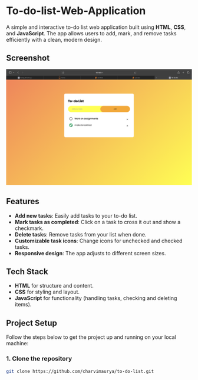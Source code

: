 # To-do-list-Web-Application
A simple and interactive to-do list web application built using **HTML**, **CSS**, and **JavaScript**. The app allows users to add, mark, and remove tasks efficiently with a clean, modern design.

## Screenshot

![To-Do List Screenshot](images/screenshot.png)

## Features

- **Add new tasks**: Easily add tasks to your to-do list.
- **Mark tasks as completed**: Click on a task to cross it out and show a checkmark.
- **Delete tasks**: Remove tasks from your list when done.
- **Customizable task icons**: Change icons for unchecked and checked tasks.
- **Responsive design**: The app adjusts to different screen sizes.

## Tech Stack

- **HTML** for structure and content.
- **CSS** for styling and layout.
- **JavaScript** for functionality (handling tasks, checking and deleting items).

## Project Setup

Follow the steps below to get the project up and running on your local machine:

### 1. Clone the repository
   ```bash
   git clone https://github.com/charvimaurya/to-do-list.git